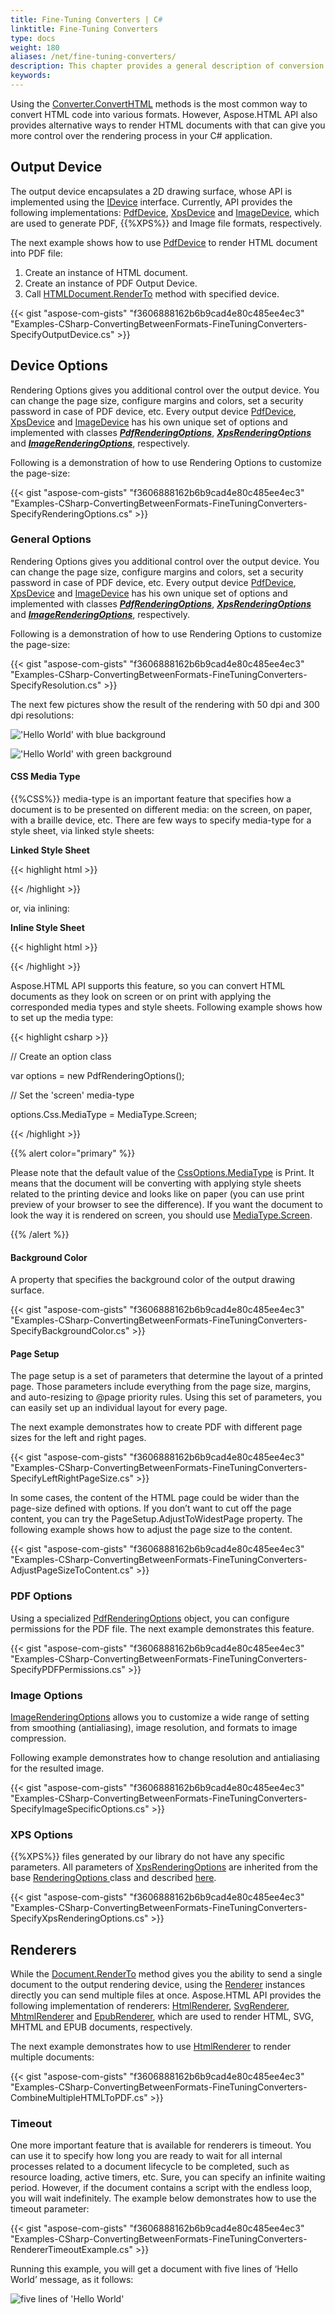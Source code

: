 ```yaml
---
title: Fine-Tuning Converters | C#
linktitle: Fine-Tuning Converters
type: docs
weight: 180
aliases: /net/fine-tuning-converters/
description: This chapter provides a general description of conversion features of Aspose.HTML .NET. You find out how to convert HTML, SVG, MHTML, EPUB, MD documents to (PDF, XPS, DOCX, MD, MHTML and Image) other formats using Aspose.HTML API. 
keywords: 
---
```


Using the [Converter.ConvertHTML](https://reference.aspose.com/html/net/aspose.html.converters/converter/methods/converthtml/index) methods is the most common way to convert HTML code into various formats. However, Aspose.HTML API also provides alternative ways to render HTML documents with that can give you more control over the rendering process in your C# application.
## **Output Device**
The output device encapsulates a 2D drawing surface, whose API is implemented using the [IDevice](https://reference.aspose.com/html/net/aspose.html.rendering/idevice) interface. Currently, API provides the following implementations: [PdfDevice](https://reference.aspose.com/html/net/aspose.html.rendering.pdf/pdfdevice), [XpsDevice](https://reference.aspose.com/html/net/aspose.html.rendering.xps/xpsdevice) and [ImageDevice](https://reference.aspose.com/html/net/aspose.html.rendering.image/imagedevice), which are used to generate PDF, {{%XPS%}} and Image file formats, respectively.

The next example shows how to use [PdfDevice](https://reference.aspose.com/html/net/aspose.html.rendering.pdf/pdfdevice) to render HTML document into PDF file:

1. Create an instance of HTML document.
1. Create an instance of PDF Output Device.
1. Call [HTMLDocument.RenderTo](https://reference.aspose.com/html/net/aspose.html/htmldocument/methods/renderto) method with specified device.

{{< gist "aspose-com-gists" "f3606888162b6b9cad4e80c485ee4ec3" "Examples-CSharp-ConvertingBetweenFormats-FineTuningConverters-SpecifyOutputDevice.cs" >}}
## **Device Options**
Rendering Options gives you additional control over the output device. You can change the page size, configure margins and colors, set a security password in case of PDF device, etc. Every output device [PdfDevice](https://reference.aspose.com/html/net/aspose.html.rendering.pdf/pdfdevice), [XpsDevice](https://reference.aspose.com/html/net/aspose.html.rendering.xps/xpsdevice) and [ImageDevice](https://reference.aspose.com/html/net/aspose.html.rendering.image/imagedevice) has his own unique set of options and implemented with classes [***PdfRenderingOptions***](https://reference.aspose.com/html/net/aspose.html.rendering.pdf/pdfrenderingoptions), [***XpsRenderingOptions***](https://reference.aspose.com/html/net/aspose.html.rendering.xps/xpsrenderingoptions) and [***ImageRenderingOptions***](https://reference.aspose.com/html/net/aspose.html.rendering.image/imagerenderingoptions), respectively.

Following is a demonstration of how to use Rendering Options to customize the page-size:

{{< gist "aspose-com-gists" "f3606888162b6b9cad4e80c485ee4ec3" "Examples-CSharp-ConvertingBetweenFormats-FineTuningConverters-SpecifyRenderingOptions.cs" >}}
### **General Options**
Rendering Options gives you additional control over the output device. You can change the page size, configure margins and colors, set a security password in case of PDF device, etc. Every output device [PdfDevice](https://reference.aspose.com/html/net/aspose.html.rendering.pdf/pdfdevice), [XpsDevice](https://reference.aspose.com/html/net/aspose.html.rendering.xps/xpsdevice) and [ImageDevice](https://reference.aspose.com/html/net/aspose.html.rendering.image/imagedevice) has his own unique set of options and implemented with classes [***PdfRenderingOptions***](https://reference.aspose.com/html/net/aspose.html.rendering.pdf/pdfrenderingoptions), [***XpsRenderingOptions***](https://reference.aspose.com/html/net/aspose.html.rendering.xps/xpsrenderingoptions) and [***ImageRenderingOptions***](https://reference.aspose.com/html/net/aspose.html.rendering.image/imagerenderingoptions), respectively.

Following is a demonstration of how to use Rendering Options to customize the page-size:

{{< gist "aspose-com-gists" "f3606888162b6b9cad4e80c485ee4ec3" "Examples-CSharp-ConvertingBetweenFormats-FineTuningConverters-SpecifyResolution.cs" >}}

The next few pictures show the result of the rendering with 50 dpi and 300 dpi resolutions:

!['Hello World' with blue background](fine-tuning-converters_1.png)

!['Hello World' with green background](fine-tuning-converters_2.png)
#### **CSS Media Type**
{{%CSS%}} media-type is an important feature that specifies how a document is to be presented on different media: on the screen, on paper, with a braille device, etc. There are few ways to specify media-type for a style sheet, via linked style sheets:



**Linked Style Sheet**

{{< highlight html >}}

 <link rel="stylesheet" type="text/css" media="print" href="style.css">

{{< /highlight >}}

or, via inlining:

**Inline Style Sheet**

{{< highlight html >}}

 <style type="text/css">

@media print {

  body{ color: #000000; }

}

</style>

{{< /highlight >}}

Aspose.HTML API supports this feature, so you can convert HTML documents as they look on screen or on print with applying the corresponded media types and style sheets. Following example shows how to set up the media type:

{{< highlight csharp >}}

 // Create an option class

var options = new PdfRenderingOptions();

// Set the 'screen' media-type

options.Css.MediaType = MediaType.Screen;

{{< /highlight >}}

{{% alert color="primary" %}} 

Please note that the default value of the [CssOptions.MediaType](https://reference.aspose.com/html/net/aspose.html.rendering/cssoptions/properties/mediatype) is Print. It means that the document will be converting with applying style sheets related to the printing device and looks like on paper (you can use print preview of your browser to see the difference). If you want the document to look the way it is rendered on screen, you should use [MediaType.Screen](https://reference.aspose.com/html/net/aspose.html.rendering/mediatype).

{{% /alert %}} 
#### **Background Color**
A property that specifies the background color of the output drawing surface.

{{< gist "aspose-com-gists" "f3606888162b6b9cad4e80c485ee4ec3" "Examples-CSharp-ConvertingBetweenFormats-FineTuningConverters-SpecifyBackgroundColor.cs" >}}
#### **Page Setup**
The page setup is a set of parameters that determine the layout of a printed page. Those parameters include everything from the page size, margins, and auto-resizing to @page priority rules. Using this set of parameters, you can easily set up an individual layout for every page.

The next example demonstrates how to create PDF with different page sizes for the left and right pages.



{{< gist "aspose-com-gists" "f3606888162b6b9cad4e80c485ee4ec3" "Examples-CSharp-ConvertingBetweenFormats-FineTuningConverters-SpecifyLeftRightPageSize.cs" >}}

In some cases, the content of the HTML page could be wider than the page-size defined with options. If you don’t want to cut off the page content, you can try the PageSetup.AdjustToWidestPage property. The following example shows how to adjust the page size to the content. 

{{< gist "aspose-com-gists" "f3606888162b6b9cad4e80c485ee4ec3" "Examples-CSharp-ConvertingBetweenFormats-FineTuningConverters-AdjustPageSizeToContent.cs" >}}
### **PDF Options**
Using a specialized [PdfRenderingOptions](https://reference.aspose.com/html/net/aspose.html.rendering.pdf/pdfrenderingoptions) object, you can configure permissions for the PDF file. The next example demonstrates this feature.

{{< gist "aspose-com-gists" "f3606888162b6b9cad4e80c485ee4ec3" "Examples-CSharp-ConvertingBetweenFormats-FineTuningConverters-SpecifyPDFPermissions.cs" >}}
### **Image Options**
[ImageRenderingOptions](https://reference.aspose.com/html/net/aspose.html.rendering.image/imagerenderingoptions/properties/compression) allows you to customize a wide range of setting from smoothing (antialiasing), image resolution, and formats to image compression.

Following example demonstrates how to change resolution and antialiasing for the resulted image.

{{< gist "aspose-com-gists" "f3606888162b6b9cad4e80c485ee4ec3" "Examples-CSharp-ConvertingBetweenFormats-FineTuningConverters-SpecifyImageSpecificOptions.cs" >}}
### **XPS Options**
{{%XPS%}} files generated by our library do not have any specific parameters. All parameters of [XpsRenderingOptions](https://reference.aspose.com/html/net/aspose.html.rendering.xps/xpsrenderingoptions) are inherited from the base [RenderingOptions ](https://reference.aspose.com/html/net/aspose.html.rendering/renderingoptions/properties/pagesetup)class and described [here](/html/net/converting-between-formats/fine-tuning-converters/#fine-tuningconverters-generaloptions).

{{< gist "aspose-com-gists" "f3606888162b6b9cad4e80c485ee4ec3" "Examples-CSharp-ConvertingBetweenFormats-FineTuningConverters-SpecifyXpsRenderingOptions.cs" >}}
## **Renderers**
While the [Document.RenderTo](https://reference.aspose.com/html/net/aspose.html.dom/document/methods/renderto) method gives you the ability to send a single document to the output rendering device, using the [Renderer](https://reference.aspose.com/html/net/aspose.html.rendering/renderer) instances directly you can send multiple files at once. Aspose.HTML API provides the following implementation of renderers: [HtmlRenderer](https://reference.aspose.com/html/net/aspose.html.rendering.pdf/pdfdevice), [SvgRenderer](https://reference.aspose.com/html/net/aspose.html.rendering.xps/xpsdevice), [MhtmlRenderer](https://reference.aspose.com/html/net/aspose.html.rendering/mhtmlrenderer) and [EpubRenderer](https://reference.aspose.com/html/net/aspose.html.rendering.image/imagedevice), which are used to render HTML, SVG, MHTML and EPUB documents, respectively.

The next example demonstrates how to use [HtmlRenderer](https://reference.aspose.com/html/net/aspose.html.rendering/htmlrenderer) to render multiple documents:

{{< gist "aspose-com-gists" "f3606888162b6b9cad4e80c485ee4ec3" "Examples-CSharp-ConvertingBetweenFormats-FineTuningConverters-CombineMultipleHTMLToPDF.cs" >}}
### **Timeout**
One more important feature that is available for renderers is timeout. You can use it to specify how long you are ready to wait for all internal processes related to a document lifecycle to be completed, such as resource loading, active timers, etc. Sure, you can specify an infinite waiting period. However, if the document contains a script with the endless loop, you will wait indefinitely. The example below demonstrates how to use the timeout parameter: 



{{< gist "aspose-com-gists" "f3606888162b6b9cad4e80c485ee4ec3" "Examples-CSharp-ConvertingBetweenFormats-FineTuningConverters-RendererTimeoutExample.cs" >}}

Running this example, you will get a document with five lines of ‘Hello World’ message, as it follows:



![five lines of 'Hello World'](fine-tuning-converters_3.png)
